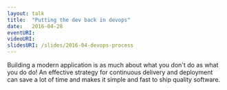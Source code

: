 ```yaml
---
layout: talk
title:  "Putting the dev back in devops"
date:   2016-04-28
eventURI:
videoURI:
slidesURI: /slides/2016-04-devops-process
---
```


Building a modern application is as much about what you don't do as what you do do!
An effective strategy for continuous delivery and deployment can save a lot of time
and makes it simple and fast to ship quality software.
